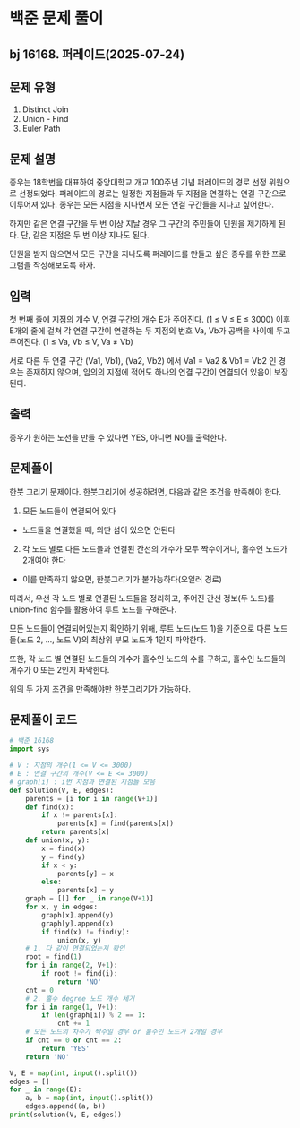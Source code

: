 # 백준 문제 풀이

## bj 16168. 퍼레이드(2025-07-24)

## 문제 유형

1. Distinct Join
2. Union - Find
3. Euler Path

## 문제 설명

종우는 18학번을 대표하여 중앙대학교 개교 100주년 기념 퍼레이드의 경로 선정 위원으로 선정되었다. 퍼레이드의 경로는 일정한 지점들과 두 지점을 연결하는 연결 구간으로 이루어져 있다. 종우는 모든 지점을 지나면서 모든 연결 구간들을 지나고 싶어한다.

하지만 같은 연결 구간을 두 번 이상 지날 경우 그 구간의 주민들이 민원을 제기하게 된다. 단, 같은 지점은 두 번 이상 지나도 된다.

민원을 받지 않으면서 모든 구간을 지나도록 퍼레이드를 만들고 싶은 종우를 위한 프로그램을 작성해보도록 하자.

## 입력

첫 번째 줄에 지점의 개수 V, 연결 구간의 개수 E가 주어진다. (1 ≤ V ≤ E ≤ 3000) 이후 E개의 줄에 걸쳐 각 연결 구간이 연결하는 두 지점의 번호 Va, Vb가 공백을 사이에 두고 주어진다. (1 ≤ Va, Vb ≤ V, Va ≠ Vb)

서로 다른 두 연결 구간 (Va1, Vb1), (Va2, Vb2) 에서 Va1 = Va2 & Vb1 = Vb2 인 경우는 존재하지 않으며, 임의의 지점에 적어도 하나의 연결 구간이 연결되어 있음이 보장된다.

## 출력

종우가 원하는 노선을 만들 수 있다면 YES, 아니면 NO를 출력한다.

## 문제풀이

한붓 그리기 문제이다. 한붓그리기에 성공하려면, 다음과 같은 조건을 만족해야 한다.

1. 모든 노드들이 연결되어 있다

- 노드들을 연결했을 때, 외딴 섬이 있으면 안된다

2. 각 노드 별로 다른 노드들과 연결된 간선의 개수가 모두 짝수이거나, 홀수인 노드가 2개여야 한다

- 이를 만족하지 않으면, 한붓그리기가 불가능하다(오일러 경로)

따라서, 우선 각 노드 별로 연결된 노드들을 정리하고, 주어진 간선 정보(두 노드)를 union-find 함수를 활용하여 루트 노드를 구해준다.

모든 노드들이 연결되어있는지 확인하기 위해, 루트 노드(노드 1)을 기준으로 다른 노드들(노드 2, ..., 노드 V)의 최상위 부모 노드가 1인지 파악한다.

또한, 각 노드 별 연결된 노드들의 개수가 홀수인 노드의 수를 구하고, 홀수인 노드들의 개수가 0 또는 2인지 파악한다.

위의 두 가지 조건을 만족해야만 한붓그리기가 가능하다.

## 문제풀이 코드

```python
# 백준 16168
import sys

# V : 지점의 개수(1 <= V <= 3000)
# E : 연결 구간의 개수(V <= E <= 3000)
# graph[i] : i번 지점과 연결된 지점들 모음
def solution(V, E, edges):
    parents = [i for i in range(V+1)]
    def find(x):
        if x != parents[x]:
            parents[x] = find(parents[x])
        return parents[x]
    def union(x, y):
        x = find(x)
        y = find(y)
        if x < y:
            parents[y] = x
        else:
            parents[x] = y
    graph = [[] for _ in range(V+1)]
    for x, y in edges:
        graph[x].append(y)
        graph[y].append(x)
        if find(x) != find(y):
            union(x, y)
    # 1. 다 같이 연결되었는지 확인
    root = find(1)
    for i in range(2, V+1):
        if root != find(i):
            return 'NO'
    cnt = 0
    # 2. 홀수 degree 노드 개수 세기
    for i in range(1, V+1):
        if len(graph[i]) % 2 == 1:
            cnt += 1
    # 모든 노드의 차수가 짝수일 경우 or 홀수인 노드가 2개일 경우
    if cnt == 0 or cnt == 2:
        return 'YES'
    return 'NO'

V, E = map(int, input().split())
edges = []
for _ in range(E):
    a, b = map(int, input().split())
    edges.append((a, b))
print(solution(V, E, edges))
```

```java


```
